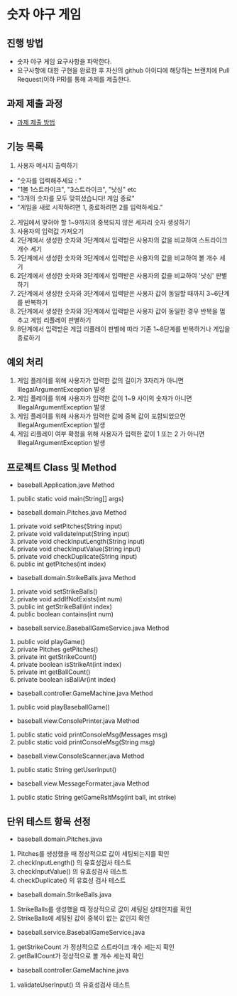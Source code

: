 # 숫자 야구 게임
## 진행 방법
* 숫자 야구 게임 요구사항을 파악한다.
* 요구사항에 대한 구현을 완료한 후 자신의 github 아이디에 해당하는 브랜치에 Pull Request(이하 PR)를 통해 과제를 제출한다.

## 과제 제출 과정
* [과제 제출 방법](https://github.com/next-step/nextstep-docs/tree/master/precourse)

## 기능 목록
1. 사용자 메시지 출력하기
- "숫자를 입력해주세요 : "
- "1볼 1스트라이크", "3스트라이크", "낫싱" etc
- "3개의 숫자를 모두 맞히셨습니다! 게임 종료"
- "게임을 새로 시작하려면 1, 종료하려면 2를 입력하세요."
2. 게임에서 맞혀야 할 1~9까지의 중복되지 않은 세자리 숫자 생성하기
3. 사용자의 입력값 가져오기
4. 2단계에서 생성한 숫자와 3단계에서 입력받은 사용자의 값을 비교하여 스트라이크 개수 세기
5. 2단계에서 생성한 숫자와 3단계에서 입력받은 사용자의 값을 비교하여 볼 개수 세기
6. 2단계에서 생성한 숫자와 3단계에서 입력받은 사용자의 값을 비교하여 '낫싱' 판별하기
7. 2단계에서 생성한 숫자와 3단계에서 입력받은 사용자 값이 동일할 때까지 3~6단계를 반복하기
8. 2단게에서 생성한 숫자와 3단계에서 입력받은 사용자 값이 동일한 경우 반복을 멈추고 게임 리플레이 판별하기
9. 8단계에서 입력받은 게임 리플레이 판별에 따라 기존 1~8단계를 반복하거나 게임을 종료하기

## 예외 처리
1. 게임 플레이를 위해 사용자가 입력한 값의 길이가 3자리가 아니면 IllegalArgumentException 발생
2. 게임 플레이를 위해 사용자가 입력한 값이 1~9 사이의 숫자가 아니면 IllegalArgumentException 발생
3. 게임 플레이를 위해 사용자가 입력한 값에 중복 값이 포함되었으면 IllegalArgumentException 발생
4. 게임 리플레이 여부 확정을 위해 사용자가 입력한 값이 1 또는 2 가 아니면 IllegalArgumentException 발생

## 프로젝트 Class 및 Method
* baseball.Application.jave
Method
1. public static void main(String[] args)

* baseball.domain.Pitches.java
Method
1. private void setPitches(String input)
2. private void validateInput(String input)
3. private void checkInputLength(String input)
4. private void checkInputValue(String input)
5. private void checkDuplicate(String input)
6. public int getPitches(int index)

* baseball.domain.StrikeBalls.java
Method
1. private void setStrikeBalls()
2. private void addIfNotExists(int num)
3. public int getStrikeBall(int index)
4. public boolean contains(int num)

* baseball.service.BaseballGameService.java
Method
1. public void playGame()
2. private Pitches getPitches()
3. private int getStrikeCount()
4. private boolean isStrikeAt(int index)
5. private int getBallCount()
6. private boolean isBallAr(int index)

* baseball.controller.GameMachine.java
Method
1. public void playBaseballGame()

* baseball.view.ConsolePrinter.java
Method
1. public static void printConsoleMsg(Messages msg)
2. public static void printConsoleMsg(String msg)

* baseball.view.ConsoleScanner.java
Method
1. public static String getUserInput()

* baseball.view.MessageFormater.java
Method
1. public static String getGameRsltMsg(int ball, int strike)

## 단위 테스트 항목 선정
* baseball.domain.Pitches.java
1. Pitches를 생성했을 때 정상적으로 값이 세팅되는지를 확인
2. checkInputLength() 의 유효성검사 테스트
3. checkInputValue() 의 유효성검사 테스트
4. checkDuplicate() 의 유효성 검사 테스트

* baseball.domain.StrikeBalls.java
1. StrikeBalls를 생성했을 때 정상적으로 값이 세팅된 상태인지를 확인
2. StrikeBalls에 세팅된 값이 중복이 없는 값인지 확인

* baseball.service.BaseballGameService.java
1. getStrikeCount 가 정상적으로 스트라이크 개수 세는지 확인
2. getBallCount가 정상적으로 볼 개수 세는지 확인

* baseball.controller.GameMachine.java
1. validateUserInput() 의 유효성검사 테스트
